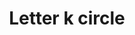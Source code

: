 ---
title: Letter k circle
tags: ["letter", "k", "circle", "alphabet", "round", "initial", "logo"]
icon: letter-k-circle
svg: '<svg xmlns="http://www.w3.org/2000/svg" width="24" height="24" fill="none" viewBox="0 0 24 24" stroke-width="1.5" stroke-linecap="round" stroke-linejoin="round" stroke="currentColor"><circle cx="12" cy="12" r="9"/><path d="M9.75 8v4m0 0v4m0-4h.5m0 0 4.5 4m-4.5-4 4.5-4"/></svg>'
---